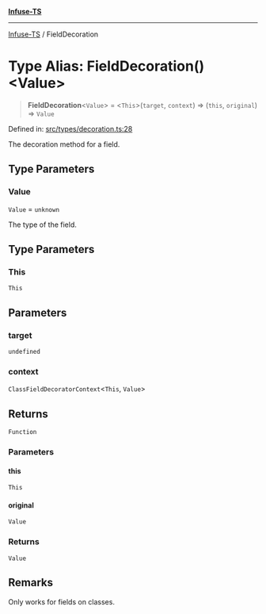 [**Infuse-TS**](../README.md)

***

[Infuse-TS](../README.md) / FieldDecoration

# Type Alias: FieldDecoration()\<Value\>

> **FieldDecoration**\<`Value`\> = \<`This`\>(`target`, `context`) => (`this`, `original`) => `Value`

Defined in: [src/types/decoration.ts:28](https://github.com/D-Kay6/Infuse-TS/blob/1387e3f339bea91025c5da407e0b7dff28feffb5/src/types/decoration.ts#L28)

The decoration method for a field.

## Type Parameters

### Value

`Value` = `unknown`

The type of the field.

## Type Parameters

### This

`This`

## Parameters

### target

`undefined`

### context

`ClassFieldDecoratorContext`\<`This`, `Value`\>

## Returns

`Function`

### Parameters

#### this

`This`

#### original

`Value`

### Returns

`Value`

## Remarks

Only works for fields on classes.
